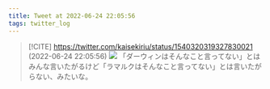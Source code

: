 ```yaml
---
title: Tweet at 2022-06-24 22:05:56
tags: twitter_log
---
```


> [!CITE] https://twitter.com/kaisekiriu/status/1540320319327830021 (2022-06-24 22:05:56)
> ![](https://twitter.com/kaisekiriu/status/1540320319327830021)
> 「ダーウィンはそんなこと言ってない」とはみんな言いたがるけど「ラマルクはそんなこと言ってない」とは言いたがらない、みたいな。
